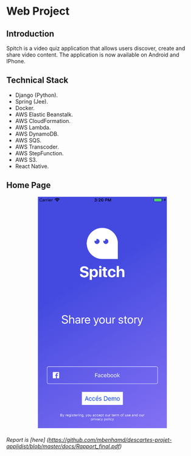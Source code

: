 # Web Project

## Introduction

Spitch is a video quiz application that allows users
discover, create and share video content. The application is now available on
Android and IPhone.

## Technical Stack 
* Django (Python).
* Spring (Jee).
* Docker.
* AWS Elastic Beanstalk.
* AWS CloudFormation.
* AWS Lambda.
* AWS DynamoDB.
* AWS SQS.
* AWS Transcoder.
* AWS StepFunction.
* AWS S3.
* React Native.

## Home Page
<p align="center"> 
<img src="https://github.com/mbenhamd/descartes-projet-applidist/blob/master/app-screenshot.png?raw=true">
</p>

###### Report is [here] (https://github.com/mbenhamd/descartes-projet-applidist/blob/master/docs/Rapport_final.pdf)

